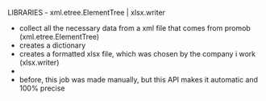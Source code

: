 LIBRARIES - xml.etree.ElementTree | xlsx.writer
- collect all the necessary data from a xml file that comes from promob (xml.etree.ElementTree)
- creates a dictionary
- creates a formatted xlsx file, which was chosen by the company i work (xlsx.writer)
-
- before, this job was made manually, but this API makes it automatic and 100% precise
